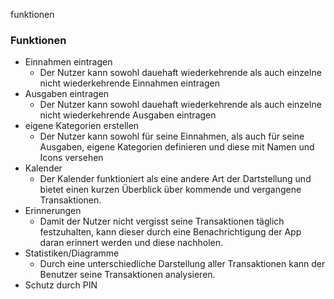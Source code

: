 funktionen 

### Funktionen
* Einnahmen eintragen
    * Der Nutzer kann sowohl dauehaft wiederkehrende als auch einzelne nicht wiederkehrende Einnahmen eintragen 
* Ausgaben eintragen
    * Der Nutzer kann sowohl dauehaft wiederkehrende als auch einzelne nicht wiederkehrende Ausgaben eintragen
* eigene Kategorien erstellen
    * Der Nutzer kann sowohl für seine Einnahmen, als auch für seine Ausgaben, eigene Kategorien definieren und diese mit Namen und Icons versehen
* Kalender
    * Der Kalender funktioniert als eine andere Art der Dartstellung und bietet einen kurzen Überblick über kommende und vergangene Transaktionen.
* Erinnerungen
    * Damit der Nutzer nicht vergisst seine Transaktionen täglich festzuhalten, kann dieser durch eine Benachrichtigung der App daran erinnert werden und diese nachholen.
* Statistiken/Diagramme
    * Durch eine unterschiedliche Darstellung aller Transaktionen kann der Benutzer seine Transaktionen analysieren.
* Schutz durch PIN
